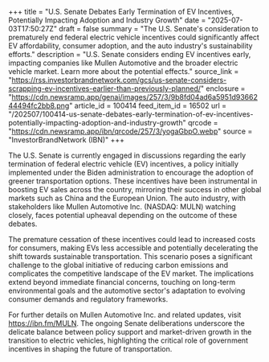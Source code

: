 +++
title = "U.S. Senate Debates Early Termination of EV Incentives, Potentially Impacting Adoption and Industry Growth"
date = "2025-07-03T17:50:27Z"
draft = false
summary = "The U.S. Senate's consideration to prematurely end federal electric vehicle incentives could significantly affect EV affordability, consumer adoption, and the auto industry's sustainability efforts."
description = "U.S. Senate considers ending EV incentives early, impacting companies like Mullen Automotive and the broader electric vehicle market. Learn more about the potential effects."
source_link = "https://rss.investorbrandnetwork.com/gcs/us-senate-considers-scrapping-ev-incentives-earlier-than-previously-planned/"
enclosure = "https://cdn.newsramp.app/genai/images/257/3/9b8fd04ad6a5951d9366244494fc2bb8.png"
article_id = 100414
feed_item_id = 16502
url = "/202507/100414-us-senate-debates-early-termination-of-ev-incentives-potentially-impacting-adoption-and-industry-growth"
qrcode = "https://cdn.newsramp.app/ibn/qrcode/257/3/yogaGbpO.webp"
source = "InvestorBrandNetwork (IBN)"
+++

<p>The U.S. Senate is currently engaged in discussions regarding the early termination of federal electric vehicle (EV) incentives, a policy initially implemented under the Biden administration to encourage the adoption of greener transportation options. These incentives have been instrumental in boosting EV sales across the country, mirroring their success in other global markets such as China and the European Union. The auto industry, with stakeholders like Mullen Automotive Inc. (NASDAQ: MULN) watching closely, faces potential upheaval depending on the outcome of these debates.</p><p>The premature cessation of these incentives could lead to increased costs for consumers, making EVs less accessible and potentially decelerating the shift towards sustainable transportation. This scenario poses a significant challenge to the global initiative of reducing carbon emissions and complicates the competitive landscape of the EV market. The implications extend beyond immediate financial concerns, touching on long-term environmental goals and the automotive sector's adaptation to evolving consumer demands and regulatory frameworks.</p><p>For further details on Mullen Automotive Inc. and related updates, visit <a href='https://ibn.fm/MULN' rel='nofollow' target='_blank'>https://ibn.fm/MULN</a>. The ongoing Senate deliberations underscore the delicate balance between policy support and market-driven growth in the transition to electric vehicles, highlighting the critical role of government incentives in shaping the future of transportation.</p>